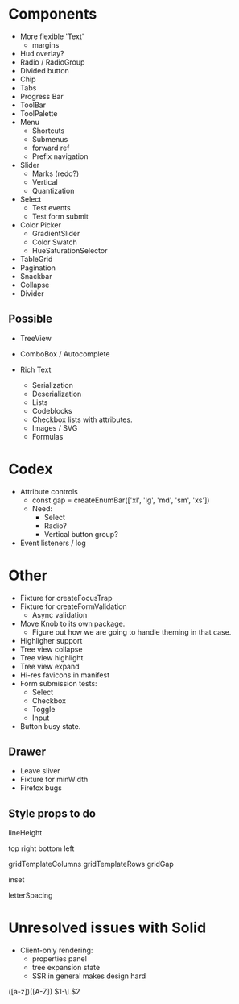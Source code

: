 # Components

* More flexible 'Text'
  * margins
* Hud overlay?
* Radio / RadioGroup
* Divided button
* Chip
* Tabs
* Progress Bar
* ToolBar
* ToolPalette
* Menu
  * Shortcuts
  * Submenus
  * forward ref
  * Prefix navigation
* Slider
  * Marks (redo?)
  * Vertical
  * Quantization
* Select
  * Test events
  * Test form submit
* Color Picker
  * GradientSlider
  * Color Swatch
  * HueSaturationSelector
* TableGrid
* Pagination
* Snackbar
* Collapse
* Divider

## Possible

* TreeView
* ComboBox / Autocomplete

* Rich Text
  * Serialization
  * Deserialization
  * Lists
  * Codeblocks
  * Checkbox lists with attributes.
  * Images / SVG
  * Formulas

# Codex

* Attribute controls
  * const gap = createEnumBar(['xl', 'lg', 'md', 'sm', 'xs'])
  * Need:
    * Select
    * Radio?
    * Vertical button group?
* Event listeners / log

# Other

* Fixture for createFocusTrap
* Fixture for createFormValidation
  * Async validation
* Move Knob to its own package.
  * Figure out how we are going to handle theming in that case.
* Highligher support
* Tree view collapse
* Tree view highlight
* Tree view expand
* Hi-res favicons in manifest
* Form submission tests:
  * Select
  * Checkbox
  * Toggle
  * Input
* Button busy state.

## Drawer

  * Leave sliver
  * Fixture for minWidth
  * Firefox bugs

## Style props to do

lineHeight

top
right
bottom
left

gridTemplateColumns
gridTemplateRows
gridGap

inset

letterSpacing

# Unresolved issues with Solid

* Client-only rendering:
  * properties panel
  * tree expansion state
  * SSR in general makes design hard


([a-z])([A-Z])
$1-\L$2